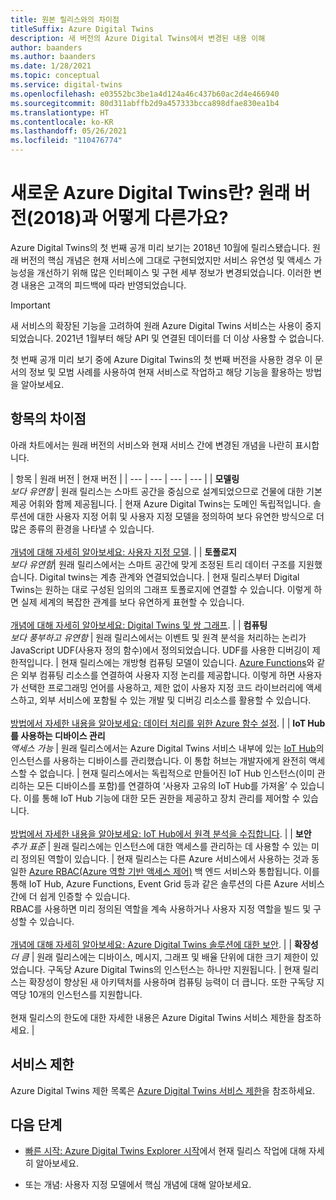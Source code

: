 ```yaml
---
title: 원본 릴리스와의 차이점
titleSuffix: Azure Digital Twins
description: 새 버전의 Azure Digital Twins에서 변경된 내용 이해
author: baanders
ms.author: baanders
ms.date: 1/28/2021
ms.topic: conceptual
ms.service: digital-twins
ms.openlocfilehash: e03552bc3be1a4d124a46c437b60ac2d4e466940
ms.sourcegitcommit: 80d311abffb2d9a457333bcca898dfae830ea1b4
ms.translationtype: HT
ms.contentlocale: ko-KR
ms.lasthandoff: 05/26/2021
ms.locfileid: "110476774"
---
```

# <a name="what-is-the-new-azure-digital-twins-how-is-it-different-from-the-original-version-2018"></a>새로운 Azure Digital Twins란? 원래 버전(2018)과 어떻게 다른가요?

Azure Digital Twins의 첫 번째 공개 미리 보기는 2018년 10월에 릴리스됐습니다. 원래 버전의 핵심 개념은 현재 서비스에 그대로 구현되었지만 서비스 유연성 및 액세스 가능성을 개선하기 위해 많은 인터페이스 및 구현 세부 정보가 변경되었습니다. 이러한 변경 내용은 고객의 피드백에 따라 반영되었습니다.

> [!IMPORTANT]
> 새 서비스의 확장된 기능을 고려하여 원래 Azure Digital Twins 서비스는 사용이 중지되었습니다. 2021년 1월부터 해당 API 및 연결된 데이터를 더 이상 사용할 수 없습니다.

첫 번째 공개 미리 보기 중에 Azure Digital Twins의 첫 번째 버전을 사용한 경우 이 문서의 정보 및 모범 사례를 사용하여 현재 서비스로 작업하고 해당 기능을 활용하는 방법을 알아보세요.

## <a name="differences-by-topic"></a>항목의 차이점

아래 차트에서는 원래 버전의 서비스와 현재 서비스 간에 변경된 개념을 나란히 표시합니다.

| 항목 | 원래 버전 | 현재 버전 |
| --- | --- | --- | --- |
| **모델링**<br>*보다 유연함* | 원래 릴리스는 스마트 공간을 중심으로 설계되었으므로 건물에 대한 기본 제공 어휘와 함께 제공됩니다. | 현재 Azure Digital Twins는 도메인 독립적입니다. 솔루션에 대한 사용자 지정 어휘 및 사용자 지정 모델을 정의하여 보다 유연한 방식으로 더 많은 종류의 환경을 나타낼 수 있습니다.<br><br>[개념에 대해 자세히 알아보세요: 사용자 지정 모델](concepts-models.md). |
| **토폴로지**<br>*보다 유연함*| 원래 릴리스에서는 스마트 공간에 맞게 조정된 트리 데이터 구조를 지원했습니다. Digital twins는 계층 관계와 연결되었습니다. | 현재 릴리스부터 Digital Twins는 원하는 대로 구성된 임의의 그래프 토폴로지에 연결할 수 있습니다. 이렇게 하면 실제 세계의 복잡한 관계를 보다 유연하게 표현할 수 있습니다.<br><br>[개념에 대해 자세히 알아보세요: Digital Twins 및 쌍 그래프](concepts-twins-graph.md). |
| **컴퓨팅**<br>*보다 풍부하고 유연함* | 원래 릴리스에서는 이벤트 및 원격 분석을 처리하는 논리가 JavaScript UDF(사용자 정의 함수)에서 정의되었습니다. UDF를 사용한 디버깅이 제한적입니다. | 현재 릴리스에는 개방형 컴퓨팅 모델이 있습니다. [Azure Functions](../azure-functions/functions-overview.md)와 같은 외부 컴퓨팅 리소스를 연결하여 사용자 지정 논리를 제공합니다. 이렇게 하면 사용자가 선택한 프로그래밍 언어를 사용하고, 제한 없이 사용자 지정 코드 라이브러리에 액세스하고, 외부 서비스에 포함될 수 있는 개발 및 디버깅 리소스를 활용할 수 있습니다.<br><br>[방법에서 자세한 내용을 알아보세요: 데이터 처리를 위한 Azure 함수 설정](how-to-create-azure-function.md). |
| **IoT Hub를 사용하는 디바이스 관리**<br>*액세스 가능* | 원래 릴리스에서는 Azure Digital Twins 서비스 내부에 있는 [IoT Hub](../iot-hub/about-iot-hub.md)의 인스턴스를 사용하는 디바이스를 관리했습니다. 이 통합 허브는 개발자에게 완전히 액세스할 수 없습니다. | 현재 릴리스에서는 독립적으로 만들어진 IoT Hub 인스턴스(이미 관리하는 모든 디바이스를 포함)를 연결하여 ‘사용자 고유의 IoT Hub를 가져올’ 수 있습니다. 이를 통해 IoT Hub 기능에 대한 모든 권한을 제공하고 장치 관리를 제어할 수 있습니다.<br><br>[방법에서 자세한 내용을 알아보세요: IoT Hub에서 원격 분석을 수집합니다](how-to-ingest-iot-hub-data.md). |
| **보안**<br>*추가 표준* | 원래 릴리스에는 인스턴스에 대한 액세스를 관리하는 데 사용할 수 있는 미리 정의된 역할이 있습니다. | 현재 릴리스는 다른 Azure 서비스에서 사용하는 것과 동일한 [Azure RBAC(Azure 역할 기반 액세스 제어)](../role-based-access-control/overview.md) 백 엔드 서비스와 통합됩니다. 이를 통해 IoT Hub, Azure Functions, Event Grid 등과 같은 솔루션의 다른 Azure 서비스 간에 더 쉽게 인증할 수 있습니다.<br>RBAC를 사용하면 미리 정의된 역할을 계속 사용하거나 사용자 지정 역할을 빌드 및 구성할 수 있습니다.<br><br>[개념에 대해 자세히 알아보세요: Azure Digital Twins 솔루션에 대한 보안](concepts-security.md). |
| **확장성**<br>*더 큼* | 원래 릴리스에는 디바이스, 메시지, 그래프 및 배율 단위에 대한 크기 제한이 있었습니다. 구독당 Azure Digital Twins의 인스턴스는 하나만 지원됩니다.  | 현재 릴리스는 확장성이 향상된 새 아키텍처를 사용하며 컴퓨팅 능력이 더 큽니다. 또한 구독당 지역당 10개의 인스턴스를 지원합니다.<br><br>현재 릴리스의 한도에 대한 자세한 내용은 Azure Digital Twins 서비스 제한을 참조하세요. |

## <a name="service-limits"></a>서비스 제한

Azure Digital Twins 제한 목록은 [Azure Digital Twins 서비스 제한](reference-service-limits.md)을 참조하세요.

## <a name="next-steps"></a>다음 단계

* [빠른 시작: Azure Digital Twins Explorer 시작](quickstart-azure-digital-twins-explorer.md)에서 현재 릴리스 작업에 대해 자세히 알아보세요.

* 또는 개념: 사용자 지정 모델에서 핵심 개념에 대해 알아보세요.